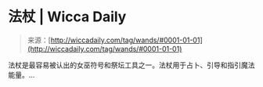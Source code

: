 <!--yml

分类：未分类

日期：2024年06月12日 18:25:05

-->

# 法杖 | Wicca Daily

> 来源：[http://wiccadaily.com/tag/wands/#0001-01-01](http://wiccadaily.com/tag/wands/#0001-01-01)

法杖是最容易被认出的女巫符号和祭坛工具之一。法杖用于占卜、引导和指引魔法能量。…
